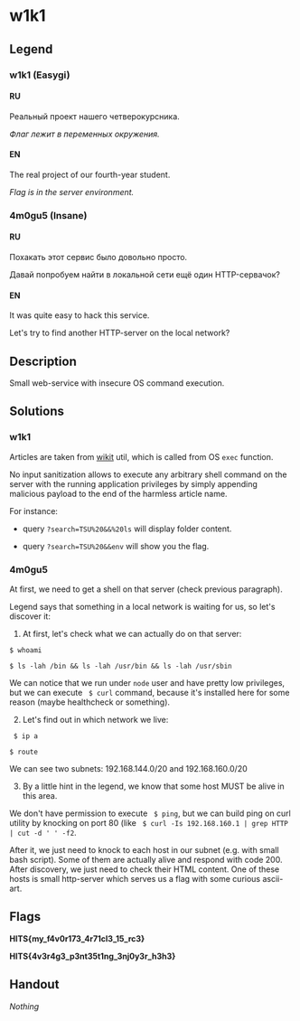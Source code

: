 # w1k1

## Legend

### w1k1 (Easygi)

#### RU

Реальный проект нашего четверокурсника.

*Флаг лежит в переменных окружения.*

#### EN 

The real project of our fourth-year student.

*Flag is in the server environment.*

### 4m0gu5 (Insane)

#### RU

Похакать этот сервис было довольно просто. 

Давай попробуем найти в локальной сети ещё один HTTP-сервачок?

#### EN 

It was quite easy to hack this service.

Let's try to find another HTTP-server on the local network?

## Description

Small web-service with insecure OS command execution.

## Solutions

### w1k1

Articles are taken from [wikit](https://www.npmjs.com/package/wikit) util,
which is called from OS ```exec``` function.

No input sanitization allows to execute any arbitrary shell command on the server 
with the running application privileges by simply appending malicious payload 
to the end of the harmless article name. 

For instance:

- query ```?search=TSU%20&&%20ls``` will display folder content. 

- query ```?search=TSU%20&&env``` will show you the flag.

### 4m0gu5

At first, we need to get a shell on that server (check previous paragraph).

Legend says that something in a local network is waiting for us, so let's discover it:

1. At first, let's check what we can actually do on that server:

``` $ whoami ```

``` $ ls -lah /bin && ls -lah /usr/bin && ls -lah /usr/sbin ```

We can notice that we run under ```node``` user and have pretty low privileges, but we can execute ``` $ curl``` command, because it's installed here for some reason (maybe healthcheck or something).

2. Let's find out in which network we live:

``` $ ip a```

``` $ route ```

We can see two subnets: 192.168.144.0/20 and 192.168.160.0/20

3. By a little hint in the legend, we know that some host MUST be alive in this area.

We don't have permission to execute ``` $ ping```, but we can build ping on curl utility by knocking on port 80 (like ``` $ curl -Is 192.168.160.1 | grep HTTP | cut -d ' ' -f2```.

After it, we just need to knock to each host in our subnet (e.g. with small bash script). Some of them are actually alive and respond with code 200. After discovery, we just need to check their HTML content. One of these hosts is small http-server which serves us a flag with some curious ascii-art.

## Flags

**HITS{my_f4v0r173_4r71cl3_15_rc3}**

**HITS{4v3r4g3_p3nt35t1ng_3nj0y3r_h3h3}**

## Handout

*Nothing*
